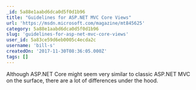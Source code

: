 ```yaml
---
_id: 5a88e1aabd6dca0d5f0d1b96
title: "Guidelines for ASP.NET MVC Core Views"
url: 'https://msdn.microsoft.com/magazine/mt845625'
category: 5a88e1aabd6dca0d5f0d1b96
slug: 'guidelines-for-asp-net-mvc-core-views'
user_id: 5a83ce59d6eb0005c4ecda2c
username: 'bill-s'
createdOn: '2017-11-30T08:36:05.000Z'
tags: []
---
```


Although ASP.NET Core might seem very similar to classic ASP.NET MVC on the surface, there are a lot of differences under the hood.
